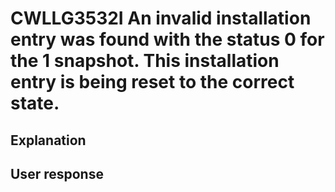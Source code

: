 # CWLLG3532I An invalid installation entry was found with the status 0 for the 1 snapshot. This installation entry is being reset to the correct state.

## Explanation

## User response